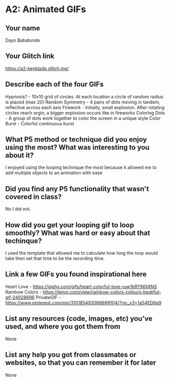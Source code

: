 # A2: Animated GIFs

## Your name
Dayo Babatunde

## Your Glitch link
https://a2-keyblade.glitch.me/



## Describe each of the four GIFs 
Hypnosis? - 10x10 grid of circles. At each location a circle of random radius is placed (max 20)
Random Symmetry - 4 pairs of dots moving in tandem, reflective across each axis
Firework - Initially, small explosion. After rotating circles reach orgin, a bigger explosion occurs like in fireworks
Coloring Dots - A group of dots work together to color the screen in a unique style
Color Burst - Colorful continuous burst 

## What P5 method or technique did you enjoy using the most? What was interesting to you about it?

I enjoyed using the looping technique the most because it allowed me to add multiple objects to an animation with ease

## Did you find any P5 functionality that wasn't covered in class?
 
No I did not.

## How did you get your looping gif to loop smoothly? What was hard or easy about that techinque?
 
I used the template that allowed me to calculate how long the loop would take then set that time to be the recording time.

## Link a few GIFs you found inspirational here

Heart Love - https://giphy.com/gifs/heart-colorful-love-ruw1bRYN0IXNS
Rainbow Colors - https://tenor.com/view/rainbow-colors-colours-beatiful-gif-24928696
PrivateGIF - https://www.pinterest.com/pin/310185493066699104/?nic_v3=1a54ED6e9

## List any resources (code, images, etc) you've used, and where you got them from

None

## List any help you got from classmates or websites, so that you can remember it for later

None